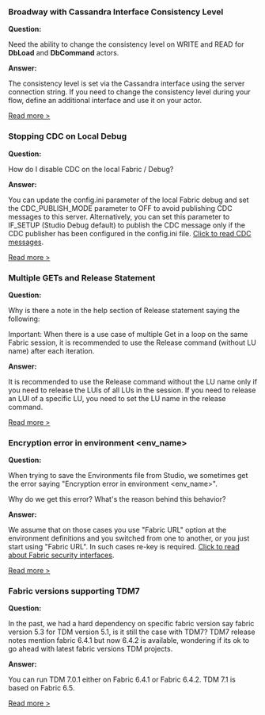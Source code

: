 ### Broadway with Cassandra Interface Consistency Level

**Question:**

Need the ability to change the consistency level on WRITE and READ for **DbLoad** and **DbCommand** actors. 

**Answer:**

The consistency level is set via the Cassandra interface using the server connection string.
If you need to change the consistency level during your flow, define an additional interface and use it on your actor.

[Read more >](https://github.com/k2view-academy/K2View-Academy/issues/303)



### Stopping CDC on Local Debug

**Question:**

How do I disable CDC on the local Fabric / Debug?

**Answer:**

You can update the config.ini parameter of the local Fabric debug and set the CDC_PUBLISH_MODE parameter to OFF to avoid publishing CDC messages to this server. Alternatively, you can set this parameter to IF_SETUP (Studio Debug default) to publish the CDC message only if the CDC publisher has been configured in the config.ini file. [Click to read CDC messages](https://support.k2view.com/Academy_6.5/articles/18_fabric_cdc/03_cdc_messages.html).

[Read more >](https://github.com/k2view-academy/K2View-Academy/issues/287)



### Multiple GETs and Release Statement

**Question:**

Why is there a note in the help section of Release statement saying the following:

Important: When there is a use case of multiple Get in a loop on the same Fabric session, it is recommended to use the Release command (without LU name) after each iteration.

**Answer:**

It is recommended to use the Release command without the LU name only if you need to release the LUIs of all LUs in the session. If you need to release an LUI of a specific LU, you need to set the LU name in the release command.

[Read more >](https://github.com/k2view-academy/K2View-Academy/issues/270)



### Encryption error in environment <env_name>

**Question:**

When trying to save the Environments file from Studio, we sometimes get the error saying "Encryption error in environment <env_name>".

Why do we get this error? What's the reason behind this behavior?

**Answer:**

We assume that on those cases you use "Fabric URL" option at the environment definitions and you switched from one to another, or you just start using "Fabric URL". In such cases re-key is required. [Click to read about Fabric security interfaces](https://support.k2view.com/Academy_6.5/articles/26_fabric_security/04_fabric_interfaces_security.html).

[Read more >](https://github.com/k2view-academy/K2View-Academy/issues/264)



### Fabric versions supporting TDM7

**Question:**

In the past, we had a hard dependency on specific fabric version say fabric version 5.3 for TDM version 5.1, is it still the case with TDM7?
TDM7 release notes mention fabric 6.4.1 but now 6.4.2 is available, wondering if its ok to go ahead with latest fabric versions TDM projects.

**Answer:**

You can run TDM 7.0.1 either on Fabric 6.4.1 or Fabric 6.4.2. TDM 7.1 is based on Fabric 6.5.

[Read more >](https://github.com/k2view-academy/K2View-Academy/issues/248)


